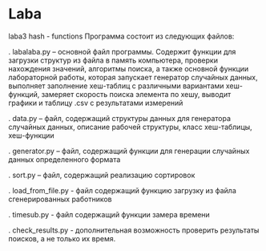 # Laba
laba3 hash - functions Программа состоит из следующих файлов:

. labalaba.py – основной файл программы. Содержит функции для загрузки структур из файла в память компьютера, проверки нахождения значений, алгоритмы поиска, а также основной функции лабораторной работы, которая запускает генератор случайных данных, выполняет заполнение хеш-таблиц с различными вариантами хеш-функций, замеряет скорость поиска элемента по хешу, выводит графики и таблицу .csv с результатами измерений

. data.py – файл, содержащий структуры данных для генератора случайных данных, описание рабочей структуры, класс хеш-таблицы, хеш-функции

. generator.py – файл, содержащий функции для генерации случайных данных определенного формата

. sort.py – файл, содержащий реализацию сортировок

. load_from_file.py - файл содержащий функцию загрузку из файла сгенерированных работников

. timesub.py - файл содержащий функции замера времени

. check_results.py - дополнительная возможность проверить результаты поисков, а не только их время.
